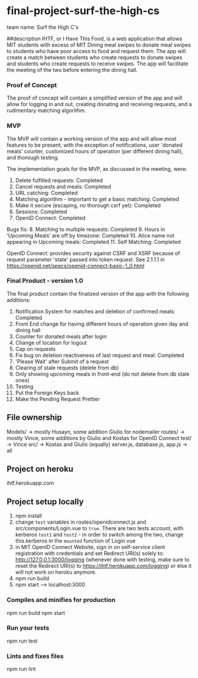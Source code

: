 # final-project-surf-the-high-cs
team name: Surf the High C's

##description
IHTF, or I Have This Food, is a web application that allows MIT students with excess of MIT Dining meal swipes to donate meal swipes to students who have poor access to food and request them. The app will create a match between students who create requests to donate swipes and students who create requests to receive swipes. The app will facilitate the meeting of the two before entering the dining hall. 

### Proof of Concept
The proof of concept will contain a simplified version of the app and will allow for logging in and out, creating donating and receiving requests, and a rudimentary matching algorithm.

### MVP
The MVP will contain a working version of the app and will allow most features to be present, with the exception of notifications, user 'donated meals' counter, customized hours of operation (per different dining hall), and thorough testing.

The implementation goals for the MVP, as discussed in the meeting, were:
1. Delete fulfilled requests: Completed
2. Cancel requests and meals: Completed
3. URL catching: Completed
4. Matching algorithm - important to get a basic matching: Completed
5. Make it secure (escaping, no thorough csrf yet): Completed
6. Sessions: Completed
7. OpenID Connect: Completed

Bugs fix:
8. Matching to multiple requests: Completed
9. Hours in ‘Upcoming Meals’ are off by timezone: Completed
10. Alice name not appearing in Upcoming meals: Completed
11. Self Matching: Completed

OpenID Connect: provides security against CSRF and XSRF because of request parameter 'state' passed into token request. See 2.1.1.1 in https://openid.net/specs/openid-connect-basic-1_0.html

### Final Product - version 1.0
The final product contain the finalized version of the app with the following additions:
1. Notification System for matches and deletion of confirmed meals: Completed
2. Front End change for having different hours of operation given day and dining hall
3. Counter for donated meals after login
4. Change of location for logout
5. Cap on requests
6. Fix bug on deletion reactiveness of last request and meal: Completed
7. 'Please Wait' after Submit of a request
8. Clearing of stale requests (delete from db)
9. Only showing upcoming meals in front-end (do not delete from db stale ones)
10. Testing
11. Put the Foreign Keys back
12. Make the Pending Request Prettier

## File ownership
Models/ -> mostly Husayn, some addition Giulio for nodemailer
routes/ -> mostly Vince, some additions by Giulio and Kostas for OpenID Connect
test/ -> Vince
src/ -> Kostas and Giulio (equally)
server.js, database.js, app.js -> all

## Project on heroku
ihtf.herokuapp.com

## Project setup locally
1. npm install
2. change `test` variables in routes/openidconnect.js and src/components/Login.vue to `true`. There are two tests account, with kerberos `test1` and `test2` - in order to switch among the two, change this.kerberos in the `mounted` function of Login.vue
3. in MIT OpenID Connect Website, sign in on self-service client registration with credentials and set Redirect URI(s) solely to: http://127.0.0.1:3000/logging
(whenever done with testing, make sure to reset the Redirect URI(s) to https://ihtf.herokuapp.com/logging) or else it will not work on heroku anymore.
4. npm run build
5. npm start --> localhost:3000
### Compiles and minifies for production
npm run build
npm start
### Run your tests
npm run test
### Lints and fixes files
npm run lint
